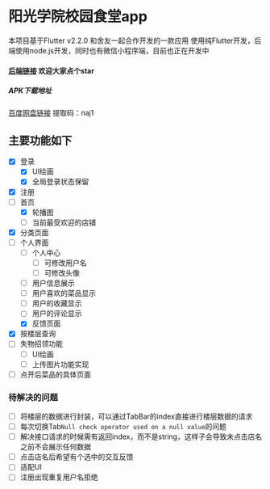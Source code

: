 # 阳光学院校园食堂app

本项目基于Flutter v2.2.0
和舍友一起合作开发的一款应用
使用纯Flutter开发，后端使用node.js开发，同时也有微信小程序端，目前也正在开发中

#### [后端链接](https://github.com/280code/schoolFood) 欢迎大家点个star

##### APK下载地址
[百度网盘链接](https://pan.baidu.com/s/1yoRds1hesrjKTApkBfyw9Q) 提取码：naj1 

## 主要功能如下

- [x] 登录
    - [x] UI绘画
    - [x] 全局登录状态保留 
- [x] 注册
- [ ] 首页
    - [x] 轮播图
    - [ ] 当前最受欢迎的店铺
- [x] 分类页面
- [ ] 个人界面
    - [ ] 个人中心
        - [ ] 可修改用户名
        - [ ] 可修改头像
    - [ ] 用户信息展示
    - [ ] 用户喜欢的菜品显示
    - [ ] 用户的收藏显示
    - [ ] 用户的评论显示 
    - [x] 反馈页面
- [x] 按楼层查询
- [ ] 失物招领功能
    - [ ] UI绘画
    - [ ] 上传图片功能实现
- [ ] 点开后菜品的具体页面    

### 待解决的问题

- [ ] 将楼层的数据进行封装，可以通过TabBar的index直接进行楼层数据的请求
- [ ] 每次切换Tab`Null check operator used on a null value`的问题
- [ ] 解决接口请求的时候需有返回index，而不是string，这样子会导致未点击店名之前不会展示任何数据
- [ ] 点击店名后希望有个选中的交互反馈
- [ ] 适配UI
- [ ] 注册出现重复用户名拒绝